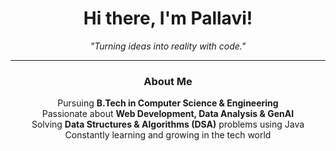 <div align="center">

# Hi there, I'm **Pallavi**! 

 _"Turning ideas into reality with code."_  

---

###  **About Me**  
Pursuing **B.Tech in Computer Science & Engineering**  
Passionate about **Web Development, Data Analysis & GenAI**  
Solving **Data Structures & Algorithms (DSA)** problems using Java  
Constantly learning and growing in the tech world  
</div>
